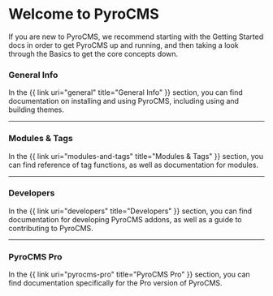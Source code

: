 <div class="intro">
<h1>Welcome to PyroCMS</h1>
<p class="flarge muted">If you are new to PyroCMS, we recommend starting with the Getting Started docs in order to get PyroCMS up and running, and then taking a look through the Basics to get the core concepts down.</p>
</div>

<h3>General Info</h3>
<p class="flarge muted">In the {{ link uri="general" title="General Info" }} section, you can find documentation on installing and using PyroCMS, including using and building themes.</p>

<hr>

<h3>Modules &amp; Tags</h3>
<p class="flarge muted">In the {{ link uri="modules-and-tags" title="Modules &amp; Tags" }} section, you can find reference of tag functions, as well as documentation for modules.</p>

<hr>

<h3>Developers</h3>
<p class="flarge muted">In the {{ link uri="developers" title="Developers" }} section, you can find documentation for developing PyroCMS addons, as well as a guide to contributing to PyroCMS.</p>

<hr>

<h3>PyroCMS Pro</h3>
<p class="flarge muted">In the {{ link uri="pyrocms-pro" title="PyroCMS Pro" }} section, you can find documentation specifically for the Pro version of PyroCMS.</p>